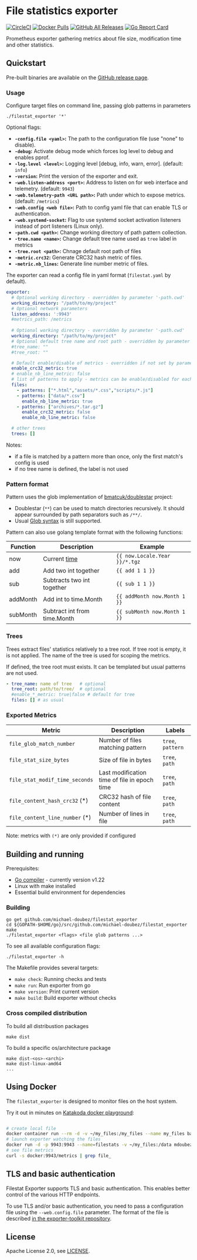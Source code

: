 # File statistics exporter

[![CircleCI](https://circleci.com/gh/michael-doubez/filestat_exporter/tree/master.svg?style=shield)][circleci]
[![Docker Pulls](https://img.shields.io/docker/pulls/mdoubez/filestat_exporter.svg?maxAge=604800)][dockerhub]
[![GitHub All Releases](https://img.shields.io/github/downloads/michael-doubez/filestat_exporter/total)][releases]
[![Go Report Card](https://goreportcard.com/badge/github.com/michael-doubez/filestat_exporter)][goreportcard]

Prometheus exporter gathering metrics about file size, modification time and other statistics.

## Quickstart

Pre-built binaries are available on the [GitHub release page][releases].

### Usage

Configure target files on command line, passing glob patterns in parameters

    ./filestat_exporter '*'

Optional flags:
* __`-config.file <yaml>`:__ The path to the configuration file (use "none" to disable).
* __`-debug`:__ Activate debug mode which forces log level to debug and enables pprof.
* __`-log.level <level>`:__ Logging level \[debug, info, warn, error\]. (default: `info`)
* __`-version`:__ Print the version of the exporter and exit.
* __`-web.listen-address <port>`:__ Address to listen on for web interface and telemetry. (default: `9943`)
* __`-web.telemetry-path <URL path>`:__ Path under which to expose metrics. (default: `/metrics`)
* __`-web.config <web file>`:__ Path to config yaml file that can enable TLS or authentication.
* __`-web.systemd-socket`:__ Flag to use systemd socket activation listeners instead of port listeners (Linux only).
* __`-path.cwd <path>`:__ Change working directory of path pattern collection.
* __`-tree.name <name>`:__ Change default tree name used as `tree` label in metrics
* __`-tree.root <path>`:__ Chnage default root path of files
* __`-metric.crc32`:__ Generate CRC32 hash metric of files.
* __`-metric.nb_lines`:__ Generate line number metric of files.

The exporter can read a config file in yaml format (`filestat.yaml` by default).

```yaml
exporter:
  # Optional working directory - overridden by parameter '-path.cwd'
  working_directory: "/path/to/my/project"
  # Optional network parameters
  listen_address: ':9943'
  #metrics_path: /metrics
  
  # Optional working directory - overridden by parameter '-path.cwd'
  working_directory: "/path/to/my/project"
  # Optional default tree name and root path - overridden by parameter '-root.name' and '-root.path'
  #tree_name: ""
  #tree_root: ""

  # Default enable/disable of metrics - overridden if not set by parameter '-metric.*'
  enable_crc32_metric: true
  # enable_nb_line_metric: false
  # list of patterns to apply - metrics can be enable/disabled for each group
  files:
    - patterns: ["*.html","assets/*.css","scripts/*.js"]
    - patterns: ["data/*.csv"]
      enable_nb_line_metric: true
    - patterns: ["archives/*.tar.gz"]
      enable_crc32_metric: false
      enable_nb_line_metric: false

  # other trees
  trees: []
```

Notes:

  - if a file is matched by a pattern more than once, only the first match's config is used
  - if no tree name is defined, the label is not used

### Pattern format

Pattern uses the glob implementation of [bmatcuk/doublestar](https://github.com/bmatcuk/doublestar#patterns) project:
* Doublestar (`**`) can be used to match directories recursively. It should appear surrounded by path separators such as `/**/`.
* Usual [Glob syntax](https://en.wikipedia.org/wiki/Glob_(programming)#Syntax) is still supported.

Pattern can also use golang template format with the following functions:

| Function | Description                                  | Example                       |
|----------|----------------------------------------------|-------------------------------|
| now      | Current [time](https://pkg.go.dev/time#Time) | `{{ now.Locale.Year }}/*.tgz` |
| add      | Add two int together                         | `{{ add 1 1 }}`               |
| sub      | Subtracts two int together                   | `{{ sub 1 1 }}`               |
| addMonth | Add int to time.Month                        | `{{ addMonth now.Month 1 }}`  |
| subMonth | Subtract int from time.Month                 | `{{ subMonth now.Month 1 }}`  |

### Trees

Trees extract files' statistics relatively to a tree root.
If tree root is empty, it is not applied. The name of the
tree is used for scoping the metrics.

If defined, the tree root must exists. It can be templated but usual patterns are not used.

```yaml
- tree_name: name of tree   # optional
  tree_root: path/to/tree/  # optional
  #enable_*_metric: true|false # default for tree
  files: [] # as usual
```


### Exported Metrics

| Metric                         | Description                                  | Labels             |
| ------------------------------ | -------------------------------------------- | ------------------ |
| `file_glob_match_number`       | Number of files matching pattern             | `tree`, `pattern`  |
| `file_stat_size_bytes`         | Size of file in bytes                        | `tree`, `path`     |
| `file_stat_modif_time_seconds` | Last modification time of file in epoch time | `tree`, `path`     |
| `file_content_hash_crc32`  (*) | CRC32 hash of file content                   | `tree`, `path`     |
| `file_content_line_number` (*) | Number of lines in file                      | `tree`, `path`     |

Note: metrics with `(*)` are only provided if configured


## Building and running

Prerequisites:

* [Go compiler](https://golang.org/dl/) - currently version v1.22
* Linux with make installed
* Essential build environment for dependencies

### Building

    go get github.com/michael-doubez/filestat_exporter
    cd ${GOPATH-$HOME/go}/src/github.com/michael-doubez/filestat_exporter
    make
    ./filestat_exporter <flags> <file glob patterns ...>

To see all available configuration flags:

    ./filestat_exporter -h

The Makefile provides several targets:
* `make check`: Running checks and tests
* `make run`: Run exporter from go
* `make version`: Print current version
* `make build`: Build exporter without checks

### Cross compiled distribution

To build all distribustion packages

    make dist

To build a specific os/architecture package

    make dist-<os>-<archi>
    make dist-linux-amd64
    ...

## Using Docker
The `filestat_exporter` is designed to monitor files on the host system.

Try it out in minutes on [Katakoda docker playground][dockerplay]:
```bash

# create local file
docker container run --rm -d -v ~/my_files:/my_files --name my_files bash -c 'echo "Hello world" > /my_files/sample.txt'
# launch exporter watching the files
docker run -d -p 9943:9943 --name=filestats -v ~/my_files:/data mdoubez/filestat_exporter -path.cwd /data '*'
# see file metrics
curl -s docker:9943/metrics | grep file_
```

## TLS and basic authentication

Filestat Exporter supports TLS and basic authentication. This enables better
control of the various HTTP endpoints.

To use TLS and/or basic authentication, you need to pass a configuration file
using the `--web.config.file` parameter. The format of the file is described
[in the exporter-toolkit repository](https://github.com/prometheus/exporter-toolkit/blob/master/docs/web-configuration.md).


## License

Apache License 2.0, see [LICENSE](https://github.com/michael-doubez/filestat_exporter/blob/master/LICENSE).


[circleci]: https://circleci.com/gh/michael-doubez/filestat_exporter
[dockerhub]: https://hub.docker.com/r/mdoubez/filestat_exporter/
[goreportcard]: https://goreportcard.com/report/github.com/michael-doubez/filestat_exporter
[dockerplay]: https://www.katacoda.com/courses/docker/playground
[releases]: https://github.com/michael-doubez/filestat_exporter/releases
